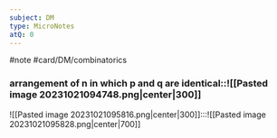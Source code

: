 ```yaml
---
subject: DM
type: MicroNotes
atQ: 0
---
```

#note
#card/DM/combinatorics

### arrangement of n in which p and q are identical::![[Pasted image 20231021094748.png|center|300]] <!--SR:!2023-11-15,3,215-->


 <!--SR:!2023-11-06,4,274!2023-11-03,1,234-->


![[Pasted image 20231021095816.png|center|300]]:::![[Pasted image 20231021095828.png|center|700]] <!--SR:!2023-11-15,13,290!2023-11-15,3,215-->


 <!--SR:!2023-11-06,4,274!2023-11-29,17,294-->

 <!--SR:!2023-11-26,14,294!2023-11-03,1,234-->
